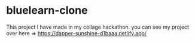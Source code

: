 # bluelearn-clone
This project I have made in my collage hackathon. 
you can see my project over here => https://dapper-sunshine-d1baaa.netlify.app/
